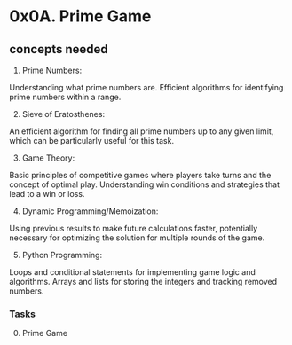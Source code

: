# 0x0A. Prime Game

## concepts needed
1. Prime Numbers:

Understanding what prime numbers are.
Efficient algorithms for identifying prime numbers within a range.


2. Sieve of Eratosthenes:

An efficient algorithm for finding all prime numbers up to any given limit, which can be particularly useful for this task.


3. Game Theory:

Basic principles of competitive games where players take turns and the concept of optimal play.
Understanding win conditions and strategies that lead to a win or loss.


4. Dynamic Programming/Memoization:

Using previous results to make future calculations faster, potentially necessary for optimizing the solution for multiple rounds of the game.


5. Python Programming:

Loops and conditional statements for implementing game logic and algorithms.
Arrays and lists for storing the integers and tracking removed numbers.


### Tasks
0. Prime Game
